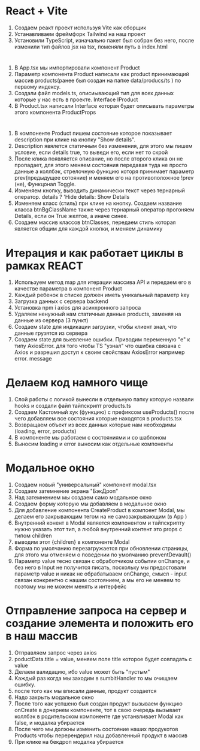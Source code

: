 # React + Vite

1. Создаем реакт проект используя Vite как сборщик
2. Устанавливаем фреймфорк Tailwind на наш проект
3. Установили TypeScript, изначально пакет был собран без него, после изменили тип файлов jsx на tsx, поменяли путь в index.html

# 

1. В Аpp.tsx мы импортировали компонент Product
2. Параметр компонента Product написали как product принимающий массив products(ранее был создан на папке data/producs/ts ) по первому индексу.
3. Cоздали  файл models.ts, описиывающий тип для всех данных которые у нас есть в проекте.  Interface IProduct
4. В Product.tsx написали Interface которая будет описывать параметры этого компонента ProductProps

#

1. В компоненте Product пишем состояние которое  показывает description при клике на кнопку "Show details".
2. Description явялется статичным без изменения, для этого мы пишем условие, если details true, то выведи его, если нет то скрой
3. После клика появляется описание, но после второго клика он не пропадает, для этого меняем состояния передавая туда не просто данные а коллбэк, стрелочную функцию которя принимает параметр prev(предыдущее сотояние) и меняем его на противоположное !prev (не), Функцонал Toggle.
4. Изменяем кнопку, выводить динамически текст через тернарный оператор. details ? 'Hide details: Show Details
5. Изменяем класс (стиль) при клике на кнопку. Создаем название класса btnBgClassName также через тернарный оператор прогоняем Details, если он True желтое, а иначе синее.
6. Создаем массив классов btnClasses, передаем стиль которая является общим для каждой кнопки, и меняем динамику 

# Итерация и как работает циклы в рамках REACT 

1. Используем метод map для итерации массива API и передаем его в качестве параметра в компонент Product
2. Каждый ребенок в списке должен иметь уникальный параметр key 
3. Загрузка данных с сервера backend
4. Установка npm i axios для асинхронного запроса
5. Удаляем ненужный нам статичные данные products, заменяя на данные из сервера (3 пункт)
6. Cоздаем state для индикации загрузки, чтобы клиент знал, что данные грузятся из сервера
7. Cоздаем state для выевление ошибки. Приводим переменную "e" к типу AxiosError. для того чтобы TS "узнал" что ошибка связана с Axios и разрешил доступ к своим свойствам AxiosError например error. message

# Делаем код намного чище

1. Слой работы с логикой вынесли в отдельную папку которую назвали hooks и создали файл тайпскрипт products.ts
2. Создаем Кастомный хук (функцию) с префиксом useProducts() после чего добавляем все состояния которые находятся в products.tsx 
3. Возвращаем объект из всех данных которые нам необходимы (loading, error, products)
4. В компоненте мы работаем с состояниями и со шаблоном 
5. Выносим  loading и error выносим как отдельные компоненты

# Модальное окно 

1. Cоздаем новый  "универсальный" компонент modal.tsx
2. Cоздаем затемнение экрана "БэкДроп"
3. Над затемнением мы создаем само модальное окно
4. Создаем форму которую мы добавляем в модальное окно
5. Для добавление компонента CreateProduct в компоент Modal, мы делаем его закрывающим тегом на не самозакрывающим (в App )
6. Внутренний конент в Modal является компонентом и тайпскрипту нужно указать этот тип, а любой внутренний контент это props с типом children 
7. выводим этот {children} в компоненте Modal
8. Форма по умолчанию перезагружается при обновлении страницы, для этого мы отменяем о поведении по умолчанию preventDevault()
9. Параметр value тесно связан с  обработчиком событии onChange, и без него в Input не получится писать, поскольку мы предостовали параметр value и никак не обрабатываем  onChange, смысл - input связан конкрентно с нашим состоянием, а мы его не меняем то поэтому мы не можем менять и интерфейс 

# Отправление запроса на сервер и создание элемента и положить его в наш массив

1. Отправляем запрос через axios
2. poductData.title = value, меняем поле title которое будет совпадать с value
3. Делаем валидацию, ибо value может быть "пустым" 
4. Каждый раз когда мы заходим в sumbitHandler то мы очищаем ошибку.
5. после того как мы вписали данные, продукт создается
6. Надо закрыть модальное окно
7. После того как успшено был создан продукт вызываем функцию onCreate в дочернем компоненте, тот в свою очередь вызывает коллбэк в родительском компоненте где устанвливает Modal как false, и модалка убирается
8. После чего мы должны изменить состояние наших продукотов Products чтобы перерендерил наш добавленный продукт в массив 
9. При клике на бекдроп модалка убирается
